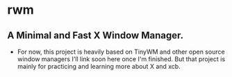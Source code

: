 # rwm

## A Minimal and Fast X Window Manager.

- For now, this project is heavily based on TinyWM and other open source window managers I'll link soon here once I'm finished. But that project is mainly for practicing and learning more about X and xcb.






